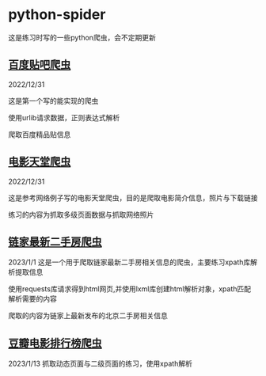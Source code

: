 # python-spider
这是练习时写的一些python爬虫，会不定期更新

## [百度贴吧爬虫](https://github.com/ahuang9527/python-/blob/main/tiebaspider.py)

2022/12/31

这是第一个写的能实现的爬虫

使用urlib请求数据，正则表达式解析

爬取百度精品贴信息


## [电影天堂爬虫](./dyttspider.py)

2022/12/31

这是参考网络例子写的电影天堂爬虫，目的是爬取电影简介信息，照片与下载链接

练习的内容为抓取多级页面数据与抓取网络照片


## [链家最新二手房爬虫](./LianjiaSpider.py)

2023/1/1
这是一个用于爬取链家最新二手房相关信息的爬虫，主要练习xpath库解析提取信息

使用requests库请求得到html网页,并使用lxml库创建html解析对象，xpath匹配解析需要的内容

爬取的内容为链家上最新发布的北京二手房相关信息


## [豆瓣电影排行榜爬虫](./DoubanSpider.py)

2023/1/13
抓取动态页面与二级页面的练习，使用xpath解析




